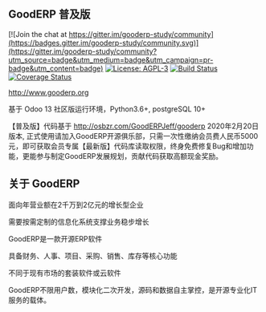 GoodERP 普及版
----
[![Join the chat at https://gitter.im/gooderp-study/community](https://badges.gitter.im/gooderp-study/community.svg)](https://gitter.im/gooderp-study/community?utm_source=badge&utm_medium=badge&utm_campaign=pr-badge&utm_content=badge)
[![License: AGPL-3](https://img.shields.io/badge/licence-AGPL--3-blue.svg)](http://www.gnu.org/licenses/agpl-3.0-standalone.html)
[![Build Status](https://travis-ci.org/gooderp-study/gooderp.svg?branch=master)](https://travis-ci.org/gooderp-study/gooderp)
[![Coverage Status](https://coveralls.io/repos/github/gooderp-study/gooderp/badge.svg?branch=master)](https://coveralls.io/github/gooderp-study/gooderp?branch=master)

http://www.gooderp.org

基于 Odoo 13 社区版运行环境，Python3.6+, postgreSQL 10+

【普及版】代码基于 http://osbzr.com/GoodERPJeff/gooderp 2020年2月20日版本, 正式使用请加入GoodERP开源俱乐部，只需一次性缴纳会员费人民币5000元，即可获取会员专属【最新版】代码库读取权限，终身免费修复Bug和增加功能，更能参与制定GoodERP发展规划，贡献代码获取高额现金奖励。

关于 GoodERP
----

面向年营业额在2千万到2亿元的增长型企业

需要按需定制的信息化系统支撑业务稳步增长

GoodERP是一款开源ERP软件

具备财务、人事、项目、采购、销售、库存等核心功能

不同于现有市场的套装软件或云软件

GoodERP不限用户数，模块化二次开发，源码和数据自主掌控，是开源专业化IT服务的载体。


